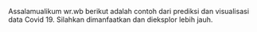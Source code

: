 Assalamualikum wr.wb 
berikut adalah contoh dari prediksi dan visualisasi data Covid 19. Silahkan dimanfaatkan dan dieksplor lebih jauh.
